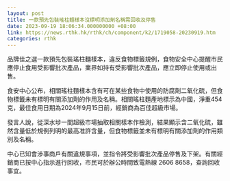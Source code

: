 ```yaml
---
layout: post
title: 一款預先包裝瑤柱麵樣本沒標明添加劑名稱需回收及停售
date: 2023-09-19 18:06:34.000000000 +08:00
link: https://news.rthk.hk/rthk/ch/component/k2/1719058-20230919.htm
categories: rthk
---
```


品牌佳之選一款預先包裝瑤柱麵樣本，違反食物標籤規例，食物安全中心提醒市民應停止食用受影響批次產品，業界如持有受影響批次產品，應立即停止使用或出售。

食安中心公布，相關瑤柱麵樣本含有可在某些食物中使用的防腐劑二氧化硫，但食物標籤未有標明有關添加劑的作用及名稱。相關瑤柱麵產地標示為中國，淨重454克，最佳食用日期為2024年9月15日前，經銷商為百佳超級市場。

發言人說，從深水埗一間超級巿場抽取相關樣本作檢測，結果顯示含二氧化硫，雖然含量低於規例列明的最高准許含量，但食物標籤並未有標明有關添加劑的作用類別及名稱。

中心已知會涉事商戶有關違規事項，並指令將受影響批次產品停售及下架。有關經銷商已按中心指示進行回收，市民可於辦公時間致電熱線 2606 8658，查詢回收事宜。
